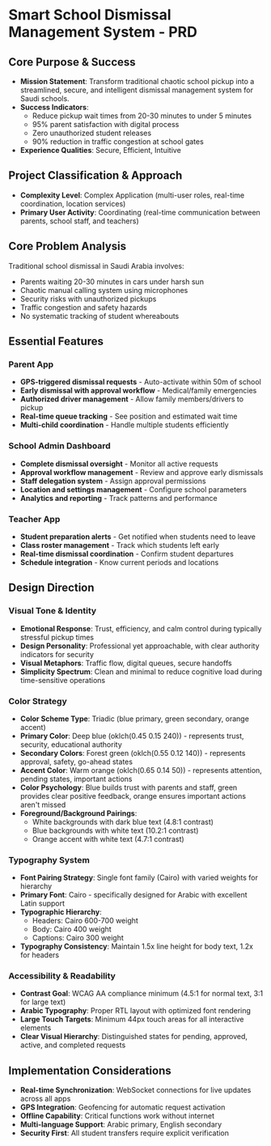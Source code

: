 # Smart School Dismissal Management System - PRD

## Core Purpose & Success
- **Mission Statement**: Transform traditional chaotic school pickup into a streamlined, secure, and intelligent dismissal management system for Saudi schools.
- **Success Indicators**: 
  - Reduce pickup wait times from 20-30 minutes to under 5 minutes
  - 95% parent satisfaction with digital process
  - Zero unauthorized student releases
  - 90% reduction in traffic congestion at school gates
- **Experience Qualities**: Secure, Efficient, Intuitive

## Project Classification & Approach
- **Complexity Level**: Complex Application (multi-user roles, real-time coordination, location services)
- **Primary User Activity**: Coordinating (real-time communication between parents, school staff, and teachers)

## Core Problem Analysis
Traditional school dismissal in Saudi Arabia involves:
- Parents waiting 20-30 minutes in cars under harsh sun
- Chaotic manual calling system using microphones
- Security risks with unauthorized pickups
- Traffic congestion and safety hazards
- No systematic tracking of student whereabouts

## Essential Features

### Parent App
- **GPS-triggered dismissal requests** - Auto-activate within 50m of school
- **Early dismissal with approval workflow** - Medical/family emergencies
- **Authorized driver management** - Allow family members/drivers to pickup
- **Real-time queue tracking** - See position and estimated wait time
- **Multi-child coordination** - Handle multiple students efficiently

### School Admin Dashboard  
- **Complete dismissal oversight** - Monitor all active requests
- **Approval workflow management** - Review and approve early dismissals
- **Staff delegation system** - Assign approval permissions
- **Location and settings management** - Configure school parameters
- **Analytics and reporting** - Track patterns and performance

### Teacher App
- **Student preparation alerts** - Get notified when students need to leave
- **Class roster management** - Track which students left early
- **Real-time dismissal coordination** - Confirm student departures
- **Schedule integration** - Know current periods and locations

## Design Direction

### Visual Tone & Identity
- **Emotional Response**: Trust, efficiency, and calm control during typically stressful pickup times
- **Design Personality**: Professional yet approachable, with clear authority indicators for security
- **Visual Metaphors**: Traffic flow, digital queues, secure handoffs
- **Simplicity Spectrum**: Clean and minimal to reduce cognitive load during time-sensitive operations

### Color Strategy
- **Color Scheme Type**: Triadic (blue primary, green secondary, orange accent)
- **Primary Color**: Deep blue (oklch(0.45 0.15 240)) - represents trust, security, educational authority
- **Secondary Colors**: Forest green (oklch(0.55 0.12 140)) - represents approval, safety, go-ahead states
- **Accent Color**: Warm orange (oklch(0.65 0.14 50)) - represents attention, pending states, important actions
- **Color Psychology**: Blue builds trust with parents and staff, green provides clear positive feedback, orange ensures important actions aren't missed
- **Foreground/Background Pairings**: 
  - White backgrounds with dark blue text (4.8:1 contrast)
  - Blue backgrounds with white text (10.2:1 contrast)
  - Orange accent with white text (4.7:1 contrast)

### Typography System
- **Font Pairing Strategy**: Single font family (Cairo) with varied weights for hierarchy
- **Primary Font**: Cairo - specifically designed for Arabic with excellent Latin support
- **Typographic Hierarchy**: 
  - Headers: Cairo 600-700 weight
  - Body: Cairo 400 weight  
  - Captions: Cairo 300 weight
- **Typography Consistency**: Maintain 1.5x line height for body text, 1.2x for headers

### Accessibility & Readability
- **Contrast Goal**: WCAG AA compliance minimum (4.5:1 for normal text, 3:1 for large text)
- **Arabic Typography**: Proper RTL layout with optimized font rendering
- **Large Touch Targets**: Minimum 44px touch areas for all interactive elements
- **Clear Visual Hierarchy**: Distinguished states for pending, approved, active, and completed requests

## Implementation Considerations
- **Real-time Synchronization**: WebSocket connections for live updates across all apps
- **GPS Integration**: Geofencing for automatic request activation
- **Offline Capability**: Critical functions work without internet
- **Multi-language Support**: Arabic primary, English secondary
- **Security First**: All student transfers require explicit verification